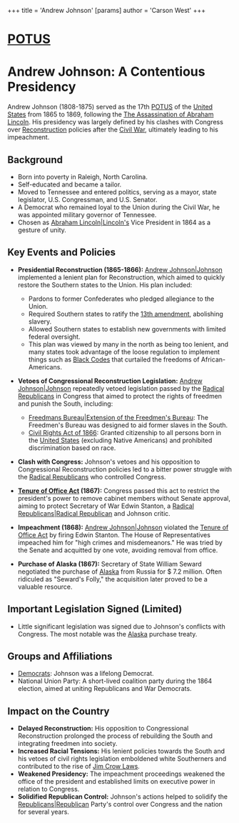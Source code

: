 +++
 title = 'Andrew Johnson'
[params]
	author = 'Carson West'
+++
# [POTUS](./../potus/)
# Andrew Johnson: A Contentious Presidency

Andrew Johnson (1808-1875) served as the 17th [POTUS](./../potus/) of the [United States](./../united-states/) from 1865 to 1869, following the [The Assassination of Abraham Lincoln](./../the-assassination-of-abraham-lincoln/). His presidency was largely defined by his clashes with Congress over [Reconstruction](./../reconstruction/) policies after the [Civil War](./../civil-war/), ultimately leading to his impeachment.

## Background

*   Born into poverty in Raleigh, North Carolina.
*   Self-educated and became a tailor.
*   Moved to Tennessee and entered politics, serving as a mayor, state legislator, U.S. Congressman, and U.S. Senator.
*   A Democrat who remained loyal to the Union during the Civil War, he was appointed military governor of Tennessee.
*   Chosen as [Abraham Lincoln|Lincoln's](./../abraham-lincoln|lincolns/) Vice President in 1864 as a gesture of unity.

## Key Events and Policies

*   **Presidential Reconstruction (1865-1866):** [Andrew Johnson|Johnson](./../andrew-johnson|johnson/) implemented a lenient plan for Reconstruction, which aimed to quickly restore the Southern states to the Union. His plan included:
    *   Pardons to former Confederates who pledged allegiance to the Union.
    *   Required Southern states to ratify the [13th amendment](./../13th-amendment/), abolishing slavery.
    *   Allowed Southern states to establish new governments with limited federal oversight.
    *   This plan was viewed by many in the north as being too lenient, and many states took advantage of the loose regulation to implement things such as [Black Codes](./../black-codes/) that curtailed the freedoms of African-Americans.

*   **Vetoes of Congressional Reconstruction Legislation:** [Andrew Johnson|Johnson](./../andrew-johnson|johnson/) repeatedly vetoed legislation passed by the [Radical Republicans](./../radical-republicans/) in Congress that aimed to protect the rights of freedmen and punish the South, including:
    *   [Freedmans Bureau|Extension of the Freedmen's Bureau](./../freedmans-bureau|extension-of-the-freedmens-bureau/): The Freedmen's Bureau was designed to aid former slaves in the South.
    *   [Civil Rights Act of 1866](./../civil-rights-act-of-1866/): Granted citizenship to all persons born in the [United States](./../united-states/) (excluding Native Americans) and prohibited discrimination based on race.

*   **Clash with Congress:** Johnson's vetoes and his opposition to Congressional Reconstruction policies led to a bitter power struggle with the [Radical Republicans](./../radical-republicans/) who controlled Congress.

*   **[Tenure of Office Act](./../tenure-of-office-act/) (1867):** Congress passed this act to restrict the president's power to remove cabinet members without Senate approval, aiming to protect Secretary of War Edwin Stanton, a [Radical Republicans|Radical Republican](./../radical-republicans|radical-republican/) and Johnson critic.

*   **Impeachment (1868):** [Andrew Johnson|Johnson](./../andrew-johnson|johnson/) violated the [Tenure of Office Act](./../tenure-of-office-act/) by firing Edwin Stanton. The House of Representatives impeached him for "high crimes and misdemeanors." He was tried by the Senate and acquitted by one vote, avoiding removal from office.

*   **Purchase of Alaska (1867):** Secretary of State William Seward negotiated the purchase of [Alaska](./../alaska/) from Russia for  $ 7.2 million.  Often ridiculed as "Seward's Folly," the acquisition later proved to be a valuable resource.

## Important Legislation Signed (Limited)

*   Little significant legislation was signed due to Johnson's conflicts with Congress. The most notable was the [Alaska](./../alaska/) purchase treaty.

## Groups and Affiliations

*   [Democrats](./../democrats/): Johnson was a lifelong Democrat.
*   National Union Party: A short-lived coalition party during the 1864 election, aimed at uniting Republicans and War Democrats.

## Impact on the Country

*   **Delayed Reconstruction:** His opposition to Congressional Reconstruction prolonged the process of rebuilding the South and integrating freedmen into society.
*   **Increased Racial Tensions:** His lenient policies towards the South and his vetoes of civil rights legislation emboldened white Southerners and contributed to the rise of [Jim Crow Laws](./../jim-crow-laws/).
*   **Weakened Presidency:** The impeachment proceedings weakened the office of the president and established limits on executive power in relation to Congress.
*   **Solidified Republican Control:** Johnson's actions helped to solidify the [Republicans|Republican](./../republicans|republican/) Party's control over Congress and the nation for several years.
